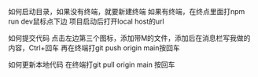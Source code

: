 如何启动目录，如果没有终端，就要新建终端
如果有终端，在终点里面打npm run dev鼠标点下边
项目启动后打开local host的url

如何提交代码
点击左边第三个图标，添加带M的文件，添加后在消息栏写我做的内容，Ctrl+回车
再在终端打git push origin main按回车

如何更新本地代码
在终端打git pull origin main 按回车